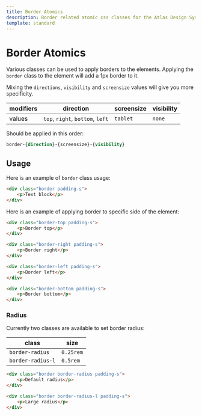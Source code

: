 ```yaml
---
title: Border Atomics
description: Border related atomic css classes for the Atlas Design System
template: standard
---
```


# Border Atomics

Various classes can be used to apply borders to the elements. Applying the `border` class to the element will add a 1px border to it.

Mixing the `directions`, `visibility` and `screensize` values will give you more specificity.

| modifiers | direction                        | screensize | visibility |
| --------- | -------------------------------- | ---------- | ---------- |
| values    | `top`, `right`, `bottom`, `left` | `tablet`   | `none`     |

Should be applied in this order:

```css
border-{direction}-{screensize}-{visibility}
```

## Usage

Here is an example of `border` class usage:

```html
<div class="border padding-s">
	<p>Text block</p>
</div>
```

Here is an example of applying border to specific side of the element:

```html
<div class="border-top padding-s">
	<p>Border top</p>
</div>
```

```html
<div class="border-right padding-s">
	<p>Border right</p>
</div>
```

```html
<div class="border-left padding-s">
	<p>Border left</p>
</div>
```

```html
<div class="border-bottom padding-s">
	<p>Border bottom</p>
</div>
```

### Radius

Currently two classes are available to set border radius:

| class             | size      |
| ----------------- | --------- |
| `border-radius`   | `0.25rem` |
| `border-radius-l` | `0.5rem`  |

```html
<div class="border border-radius padding-s">
	<p>Default radius</p>
</div>
```

```html
<div class="border border-radius-l padding-s">
	<p>Large radius</p>
</div>
```

